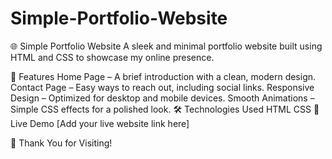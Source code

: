 # Simple-Portfolio-Website
🌐 Simple Portfolio Website
A sleek and minimal portfolio website built using HTML and CSS to showcase my online presence.

📌 Features
Home Page – A brief introduction with a clean, modern design.
Contact Page – Easy ways to reach out, including social links.
Responsive Design – Optimized for desktop and mobile devices.
Smooth Animations – Simple CSS effects for a polished look.
🛠 Technologies Used
HTML
CSS
🚀 Live Demo
[Add your live website link here]

💙 Thank You for Visiting!

